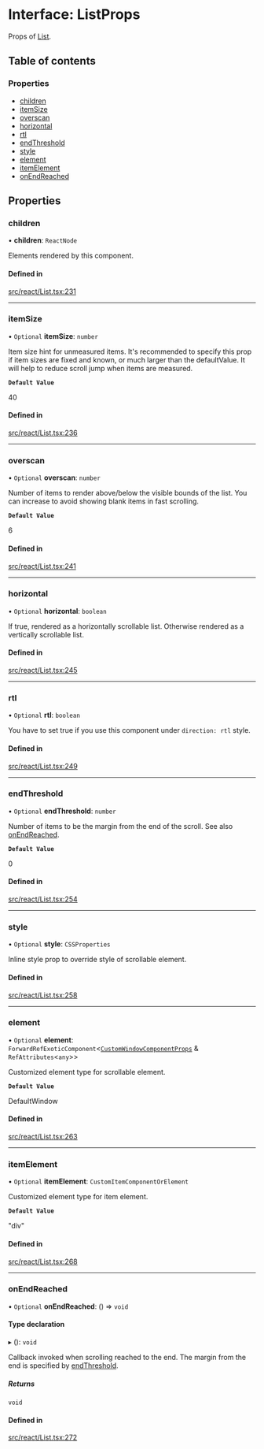 # Interface: ListProps

Props of [List](../API.md#list).

## Table of contents

### Properties

- [children](ListProps.md#children)
- [itemSize](ListProps.md#itemsize)
- [overscan](ListProps.md#overscan)
- [horizontal](ListProps.md#horizontal)
- [rtl](ListProps.md#rtl)
- [endThreshold](ListProps.md#endthreshold)
- [style](ListProps.md#style)
- [element](ListProps.md#element)
- [itemElement](ListProps.md#itemelement)
- [onEndReached](ListProps.md#onendreached)

## Properties

### children

• **children**: `ReactNode`

Elements rendered by this component.

#### Defined in

[src/react/List.tsx:231](https://github.com/inokawa/virtua/blob/0de8d13/src/react/List.tsx#L231)

___

### itemSize

• `Optional` **itemSize**: `number`

Item size hint for unmeasured items. It's recommended to specify this prop if item sizes are fixed and known, or much larger than the defaultValue. It will help to reduce scroll jump when items are measured.

**`Default Value`**

40

#### Defined in

[src/react/List.tsx:236](https://github.com/inokawa/virtua/blob/0de8d13/src/react/List.tsx#L236)

___

### overscan

• `Optional` **overscan**: `number`

Number of items to render above/below the visible bounds of the list. You can increase to avoid showing blank items in fast scrolling.

**`Default Value`**

6

#### Defined in

[src/react/List.tsx:241](https://github.com/inokawa/virtua/blob/0de8d13/src/react/List.tsx#L241)

___

### horizontal

• `Optional` **horizontal**: `boolean`

If true, rendered as a horizontally scrollable list. Otherwise rendered as a vertically scrollable list.

#### Defined in

[src/react/List.tsx:245](https://github.com/inokawa/virtua/blob/0de8d13/src/react/List.tsx#L245)

___

### rtl

• `Optional` **rtl**: `boolean`

You have to set true if you use this component under `direction: rtl` style.

#### Defined in

[src/react/List.tsx:249](https://github.com/inokawa/virtua/blob/0de8d13/src/react/List.tsx#L249)

___

### endThreshold

• `Optional` **endThreshold**: `number`

Number of items to be the margin from the end of the scroll. See also [onEndReached](ListProps.md#onendreached).

**`Default Value`**

0

#### Defined in

[src/react/List.tsx:254](https://github.com/inokawa/virtua/blob/0de8d13/src/react/List.tsx#L254)

___

### style

• `Optional` **style**: `CSSProperties`

Inline style prop to override style of scrollable element.

#### Defined in

[src/react/List.tsx:258](https://github.com/inokawa/virtua/blob/0de8d13/src/react/List.tsx#L258)

___

### element

• `Optional` **element**: `ForwardRefExoticComponent`<[`CustomWindowComponentProps`](CustomWindowComponentProps.md) & `RefAttributes`<`any`\>\>

Customized element type for scrollable element.

**`Default Value`**

DefaultWindow

#### Defined in

[src/react/List.tsx:263](https://github.com/inokawa/virtua/blob/0de8d13/src/react/List.tsx#L263)

___

### itemElement

• `Optional` **itemElement**: `CustomItemComponentOrElement`

Customized element type for item element.

**`Default Value`**

"div"

#### Defined in

[src/react/List.tsx:268](https://github.com/inokawa/virtua/blob/0de8d13/src/react/List.tsx#L268)

___

### onEndReached

• `Optional` **onEndReached**: () => `void`

#### Type declaration

▸ (): `void`

Callback invoked when scrolling reached to the end. The margin from the end is specified by [endThreshold](ListProps.md#endthreshold).

##### Returns

`void`

#### Defined in

[src/react/List.tsx:272](https://github.com/inokawa/virtua/blob/0de8d13/src/react/List.tsx#L272)
